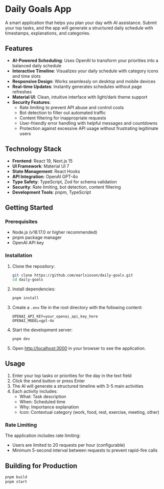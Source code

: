 # Daily Goals App

A smart application that helps you plan your day with AI assistance. Submit your top tasks, and the app will generate a structured daily schedule with timestamps, explanations, and categories.

## Features

- **AI-Powered Scheduling**: Uses OpenAI to transform your priorities into a balanced daily schedule
- **Interactive Timeline**: Visualizes your daily schedule with category icons and time slots
- **Responsive Design**: Works seamlessly on desktop and mobile devices
- **Real-time Updates**: Instantly generates schedules without page refreshes
- **Material UI**: Clean, intuitive interface with light/dark theme support
- **Security Features**:
  - Rate limiting to prevent API abuse and control costs
  - Bot detection to filter out automated traffic
  - Content filtering for inappropriate requests
  - User-friendly error handling with helpful messages and countdowns
  - Protection against excessive API usage without frustrating legitimate users

## Technology Stack

- **Frontend**: React 19, Next.js 15
- **UI Framework**: Material UI 7
- **State Management**: React Hooks
- **API Integration**: OpenAI GPT-4o
- **Type Safety**: TypeScript, Zod for schema validation
- **Security**: Rate limiting, bot detection, content filtering
- **Development Tools**: pnpm, TypeScript

## Getting Started

### Prerequisites

- Node.js (v18.17.0 or higher recommended)
- pnpm package manager
- OpenAI API key

### Installation

1. Clone the repository:
   ```bash
   git clone https://github.com/earlsioson/daily-goals.git
   cd daily-goals
   ```

2. Install dependencies:
   ```bash
   pnpm install
   ```

3. Create a `.env` file in the root directory with the following content:
   ```
   OPENAI_API_KEY=your_openai_api_key_here
   OPENAI_MODEL=gpt-4o
   ```

4. Start the development server:
   ```bash
   pnpm dev
   ```

5. Open [http://localhost:3000](http://localhost:3000) in your browser to see the application.

## Usage

1. Enter your top tasks or priorities for the day in the text field
2. Click the send button or press Enter
3. The AI will generate a structured timeline with 3-5 main activities
4. Each activity includes:
   - What: Task description
   - When: Scheduled time
   - Why: Importance explanation
   - Icon: Contextual category (work, food, rest, exercise, meeting, other)

### Rate Limiting

The application includes rate limiting:

- Users are limited to 20 requests per hour (configurable)
- Minimum 5-second interval between requests to prevent rapid-fire calls

## Building for Production

```bash
pnpm build
pnpm start
```
